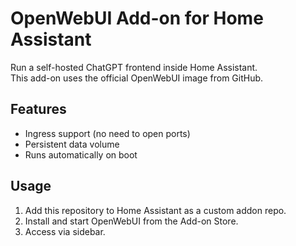# OpenWebUI Add-on for Home Assistant

Run a self-hosted ChatGPT frontend inside Home Assistant.  
This add-on uses the official OpenWebUI image from GitHub.

## Features

- Ingress support (no need to open ports)
- Persistent data volume
- Runs automatically on boot

## Usage

1. Add this repository to Home Assistant as a custom addon repo.
2. Install and start OpenWebUI from the Add-on Store.
3. Access via sidebar.
